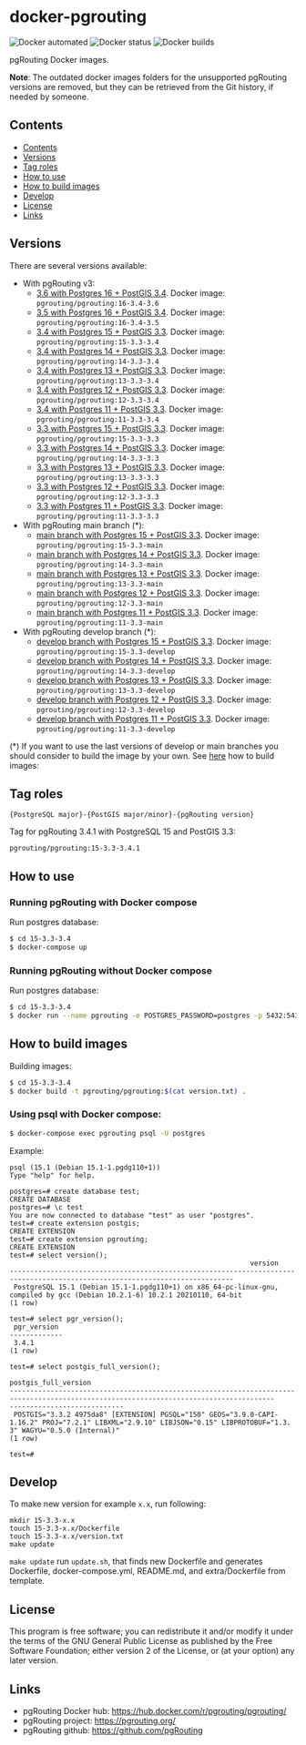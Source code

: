 # docker-pgrouting

![Docker automated](https://img.shields.io/docker/cloud/automated/pgrouting/pgrouting)
![Docker status](https://img.shields.io/docker/cloud/build/pgrouting/pgrouting)
![Docker builds](https://img.shields.io/docker/pulls/pgrouting/pgrouting)


pgRouting Docker images.

**Note**: The outdated docker images folders for the unsupported pgRouting versions are removed, but they can be retrieved from the Git history, if needed by someone.

## Contents
- [Contents](#contents)
- [Versions](#versions)
- [Tag roles](#tag-roles)
- [How to use](#how-to-use)
- [How to build images](#how-to-build-images)
- [Develop](#develop)
- [License](#license)
- [Links](#links)

## Versions

There are several versions available:

- With pgRouting v3:
  - [3.6 with Postgres 16 + PostGIS 3.4](16-3.4-3.6/). Docker image: `pgrouting/pgrouting:16-3.4-3.6`
  - [3.5 with Postgres 16 + PostGIS 3.4](16-3.4-3.5/). Docker image: `pgrouting/pgrouting:16-3.4-3.5`
  - [3.4 with Postgres 15 + PostGIS 3.3](15-3.3-3.4/). Docker image: `pgrouting/pgrouting:15-3.3-3.4`
  - [3.4 with Postgres 14 + PostGIS 3.3](14-3.3-3.4/). Docker image: `pgrouting/pgrouting:14-3.3-3.4`
  - [3.4 with Postgres 13 + PostGIS 3.3](13-3.3-3.4/). Docker image: `pgrouting/pgrouting:13-3.3-3.4`
  - [3.4 with Postgres 12 + PostGIS 3.3](12-3.3-3.4/). Docker image: `pgrouting/pgrouting:12-3.3-3.4`
  - [3.4 with Postgres 11 + PostGIS 3.3](11-3.3-3.4/). Docker image: `pgrouting/pgrouting:11-3.3-3.4`
  - [3.3 with Postgres 15 + PostGIS 3.3](15-3.3-3.3/). Docker image: `pgrouting/pgrouting:15-3.3-3.3`
  - [3.3 with Postgres 14 + PostGIS 3.3](14-3.3-3.3/). Docker image: `pgrouting/pgrouting:14-3.3-3.3`
  - [3.3 with Postgres 13 + PostGIS 3.3](13-3.3-3.3/). Docker image: `pgrouting/pgrouting:13-3.3-3.3`
  - [3.3 with Postgres 12 + PostGIS 3.3](12-3.3-3.3/). Docker image: `pgrouting/pgrouting:12-3.3-3.3`
  - [3.3 with Postgres 11 + PostGIS 3.3](11-3.3-3.3/). Docker image: `pgrouting/pgrouting:11-3.3-3.3`
- With pgRouting main branch (*):
  - [main branch with Postgres 15 + PostGIS 3.3](15-3.3-main/). Docker image: `pgrouting/pgrouting:15-3.3-main`
  - [main branch with Postgres 14 + PostGIS 3.3](14-3.3-main/). Docker image: `pgrouting/pgrouting:14-3.3-main`
  - [main branch with Postgres 13 + PostGIS 3.3](13-3.3-main/). Docker image: `pgrouting/pgrouting:13-3.3-main`
  - [main branch with Postgres 12 + PostGIS 3.3](12-3.3-main/). Docker image: `pgrouting/pgrouting:12-3.3-main`
  - [main branch with Postgres 11 + PostGIS 3.3](11-3.3-main/). Docker image: `pgrouting/pgrouting:11-3.3-main`
- With pgRouting develop branch (*):
  - [develop branch with Postgres 15 + PostGIS 3.3](15-3.3-develop/). Docker image: `pgrouting/pgrouting:15-3.3-develop`
  - [develop branch with Postgres 14 + PostGIS 3.3](14-3.3-develop/). Docker image: `pgrouting/pgrouting:14-3.3-develop`
  - [develop branch with Postgres 13 + PostGIS 3.3](13-3.3-develop/). Docker image: `pgrouting/pgrouting:13-3.3-develop`
  - [develop branch with Postgres 12 + PostGIS 3.3](12-3.3-develop/). Docker image: `pgrouting/pgrouting:12-3.3-develop`
  - [develop branch with Postgres 11 + PostGIS 3.3](11-3.3-develop/). Docker image: `pgrouting/pgrouting:11-3.3-develop`

(*) If you want to use the last versions of develop or main branches you should consider to build the image by your own. See [here](#how-to-build-images) how to build images:

## Tag roles

`{PostgreSQL major}-{PostGIS major/minor}-{pgRouting version}`

Tag for pgRouting 3.4.1 with PostgreSQL 15 and PostGIS 3.3:

`pgrouting/pgrouting:15-3.3-3.4.1`

## How to use

### Running pgRouting with Docker compose

Run postgres database:
```sh
$ cd 15-3.3-3.4
$ docker-compose up
```

### Running pgRouting without Docker compose

Run postgres database:
```sh
$ cd 15-3.3-3.4
$ docker run --name pgrouting -e POSTGRES_PASSWORD=postgres -p 5432:5432 -d pgrouting/pgrouting:$(cat version.txt)
```

## How to build images

Building images:
```sh
$ cd 15-3.3-3.4
$ docker build -t pgrouting/pgrouting:$(cat version.txt) .
```

### Using psql with Docker compose:

```sh
$ docker-compose exec pgrouting psql -U postgres
```

Example:

```
psql (15.1 (Debian 15.1-1.pgdg110+1))
Type "help" for help.

postgres=# create database test;
CREATE DATABASE
postgres=# \c test
You are now connected to database "test" as user "postgres".
test=# create extension postgis;
CREATE EXTENSION
test=# create extension pgrouting;
CREATE EXTENSION
test=# select version();
                                                           version
-----------------------------------------------------------------------------------------------------------------------------
 PostgreSQL 15.1 (Debian 15.1-1.pgdg110+1) on x86_64-pc-linux-gnu, compiled by gcc (Debian 10.2.1-6) 10.2.1 20210110, 64-bit
(1 row)

test=# select pgr_version();
 pgr_version 
-------------
 3.4.1
(1 row)

test=# select postgis_full_version();
                                                                       postgis_full_version
---------------------------------------------------------------------------------------------------------------------------------------
----------------------------
 POSTGIS="3.3.2 4975da8" [EXTENSION] PGSQL="150" GEOS="3.9.0-CAPI-1.16.2" PROJ="7.2.1" LIBXML="2.9.10" LIBJSON="0.15" LIBPROTOBUF="1.3.
3" WAGYU="0.5.0 (Internal)"
(1 row)

test=# 
```

## Develop

To make new version for example `x.x`, run following:

```
mkdir 15-3.3-x.x
touch 15-3.3-x.x/Dockerfile
touch 15-3.3-x.x/version.txt
make update
```

`make update` run `update.sh`, that finds new Dockerfile and generates Dockerfile, docker-compose.yml, README.md, and extra/Dockerfile from template.

## License

This program is free software; you can redistribute it and/or modify it under the terms of the GNU General Public License as published by the Free Software Foundation; either version 2 of the License, or (at your option) any later version.

## Links

- pgRouting Docker hub: https://hub.docker.com/r/pgrouting/pgrouting/
- pgRouting project: https://pgrouting.org/
- pgRouting github: https://github.com/pgRouting

